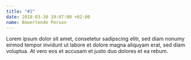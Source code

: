 ```yaml
---
title: "#2"
date: 2018-03-30 19:07:00 +02:00
name: Bewertende Person
---
```


Lorem ipsum dolor sit amet, consetetur sadipscing elitr, sed diam nonumy eirmod tempor invidunt ut labore et dolore magna aliquyam erat, sed diam voluptua. At vero eos et accusam et justo duo dolores et ea rebum.